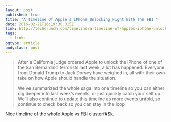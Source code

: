 ```yaml
---
layout: post 
published: true 
title: "A Timeline Of Apple’s iPhone Unlocking Fight With The FBI " 
date: 2016-02-21T16:19:30.315Z 
link: http://techcrunch.com/timeline/a-timeline-of-apples-iphone-unlocking-fight-with-the-fbi/
tags:
  - links
ogtype: article 
bodyclass: post 
---
```


> After a California judge ordered Apple to unlock the iPhone of one of the San Bernardino terrorists last week, a lot has happened. Everyone from Donald Trump to Jack Dorsey have weighed in, all with their own take on how Apple should handle the situation.
> 
> We’ve summarized the whole saga into one timeline so you can either dig deeper into last week’s events, or just quickly catch your self up. We’ll also continue to update this timeline as more events unfold, so continue to check back so you can stay in the loop

Nice timeline of the whole Apple vs FBI clusterf#$k.